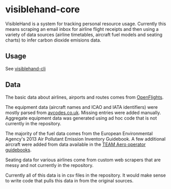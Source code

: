 visiblehand-core
===============
VisibleHand is a system for tracking personal resource usage. Currently this means scraping an email inbox for airline flight receipts and then 
using a variety of data sources (airline timetables, aircraft fuel models and seating charts) to infer carbon dioxide emisions data.

## Usage
See [visiblehand-cli](https://github.com/potash/visiblehand-cli)

## Data
The basic data about airlines, airports and routes comes from [OpenFlights](http://openflights.org/data.html).

The equipment data (aircraft names and ICAO and IATA identifiers) were mostly parsed from [avcodes.co.uk](http://www.avcodes.co.uk/acrtypes.asp). Missing entries were added manually. Aggregate equipment data was generated using ad hoc code that is not currently in the repository.

The majority of the fuel data comes from the European Environmental Agency's 2013 Air Pollutant Emission Inventory Guidebook. A few additional aircraft were added from data available in the [TEAM Aero operator guidebooks](http://www.team.aero/controls/aviationdata/index.php).

Seating data for various airlines come from custom web scrapers that are messy and not currently in the repository.

Currently all of this data is in csv files in the repository. It would make sense to write code that pulls this data in from the original sources.
